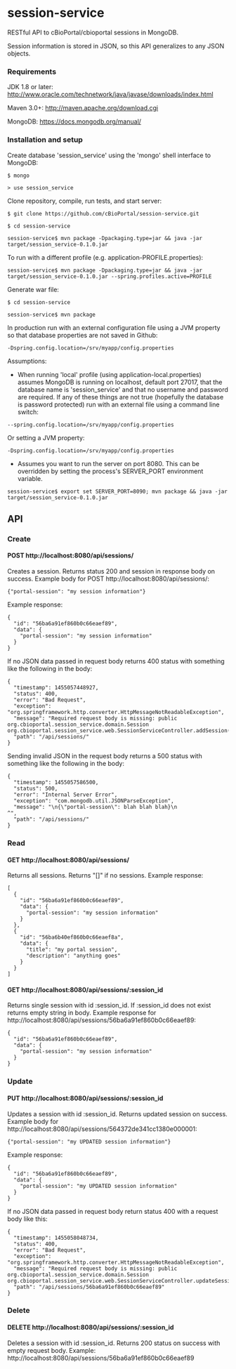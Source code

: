 # session-service

RESTful API to cBioPortal/cbioportal sessions in MongoDB.  

Session information is stored in JSON, so this API generalizes to any JSON objects.

### Requirements

JDK 1.8 or later: http://www.oracle.com/technetwork/java/javase/downloads/index.html

Maven 3.0+: http://maven.apache.org/download.cgi

MongoDB: https://docs.mongodb.org/manual/

### Installation and setup

Create database 'session_service' using the 'mongo' shell interface to MongoDB:

```
$ mongo

> use session_service
```
Clone repository, compile, run tests, and start server:
```
$ git clone https://github.com/cBioPortal/session-service.git

$ cd session-service

session-service$ mvn package -Dpackaging.type=jar && java -jar target/session_service-0.1.0.jar
```

To run with a different profile (e.g. application-PROFILE.properties):

```
session-service$ mvn package -Dpackaging.type=jar && java -jar target/session_service-0.1.0.jar --spring.profiles.active=PROFILE
```

Generate war file:

```
$ cd session-service

session-service$ mvn package
```

In production run with an external configuration file using a JVM property so that database properties are not saved in Github:

```
-Dspring.config.location=/srv/myapp/config.properties
```

Assumptions: 

* When running 'local' profile (using application-local.properties) assumes MongoDB 
is running on localhost, default port 27017, that the database name is 'session_service' 
and that no username and password are required.
If any of these things are not true (hopefully the database is password protected)
run with an external file using a command line switch:
```
--spring.config.location=/srv/myapp/config.properties
```
Or setting a JVM property:
```
-Dspring.config.location=/srv/myapp/config.properties
```

* Assumes you want to run the server on port 8080.  This can be overridden by
setting the process's SERVER_PORT environment variable.
```
session-service$ export set SERVER_PORT=8090; mvn package && java -jar target/session_service-0.1.0.jar
```


## API

### Create

#### POST http://localhost:8080/api/sessions/
Creates a session.  Returns status 200 and session in response body
on success. 
Example body for POST http://localhost:8080/api/sessions/:
```
{"portal-session": "my session information"}
```
Example response:
```
{
  "id": "56ba6a91ef860b0c66eaef89",
  "data": {
    "portal-session": "my session information"
  }
}
```
If no JSON data passed in request body returns 400 status
with something like the following in the body:
```
{
  "timestamp": 1455057448927,
  "status": 400,
  "error": "Bad Request",
  "exception": "org.springframework.http.converter.HttpMessageNotReadableException",
  "message": "Required request body is missing: public org.cbioportal.session_service.domain.Session org.cbioportal.session_service.web.SessionServiceController.addSession(java.lang.String)",
  "path": "/api/sessions/"
}
```
Sending invalid JSON in the request body returns a 500 status
with something like the following in the body:
```
{
  "timestamp": 1455057586500,
  "status": 500,
  "error": "Internal Server Error",
  "exception": "com.mongodb.util.JSONParseException",
  "message": "\n{\"portal-session\": blah blah blah}\n                   ^",
  "path": "/api/sessions/"
}
```

### Read

#### GET http://localhost:8080/api/sessions/
Returns all sessions.  Returns "[]" if no sessions.  Example response:
```
[
  {
    "id": "56ba6a91ef860b0c66eaef89",
    "data": {
      "portal-session": "my session information"
    }
  },
  {
    "id": "56ba6b40ef860b0c66eaef8a",
    "data": {
      "title": "my portal session",
      "description": "anything goes"
    }
  }
]
```

#### GET http://localhost:8080/api/sessions/:session_id
Returns single session with id :session_id.  If :session_id does 
not exist returns empty string in body.
Example response for http://localhost:8080/api/sessions/56ba6a91ef860b0c66eaef89:
```
{
  "id": "56ba6a91ef860b0c66eaef89",
  "data": {
    "portal-session": "my session information"
  }
}
```

### Update

#### PUT http://localhost:8080/api/sessions/:session_id
Updates a session with id :session_id.  Returns updated session
on success. 
Example body for http://localhost:8080/api/sessions/564372de341cc1380e000001:
```
{"portal-session": "my UPDATED session information"}
```
Example response:
```
{
  "id": "56ba6a91ef860b0c66eaef89",
  "data": {
    "portal-session": "my UPDATED session information"
  }
}
```
If no JSON data passed in request body return status 400 with a request
body like this:
```
{
  "timestamp": 1455058048734,
  "status": 400,
  "error": "Bad Request",
  "exception": "org.springframework.http.converter.HttpMessageNotReadableException",
  "message": "Required request body is missing: public org.cbioportal.session_service.domain.Session org.cbioportal.session_service.web.SessionServiceController.updateSession(java.lang.String,java.lang.String)",
  "path": "/api/sessions/56ba6a91ef860b0c66eaef89"
}
```

### Delete

#### DELETE http://localhost:8080/api/sessions/:session_id
Deletes a session with id :session_id.
Returns 200 status on success with empty request body. 
Example: http://localhost:8080/api/sessions/56ba6a91ef860b0c66eaef89




